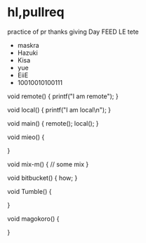 # hl,pullreq
practice of pr
thanks giving Day
FEED LE
tete
- maskra
- Hazuki
- Kisa
- yue
- EiiE
- 10010010100111

void remote()
{
  printf("I am remote");
}

void local()
{
  printf("I am local\n");
}

void main()
{
  remote();
  local();
}

void mieo()
{

}
  
void mix-m()
{
  // some mix
}

void bitbucket()
{
  how;
}

void Tumble()
{

}

void magokoro()
{
  
}
